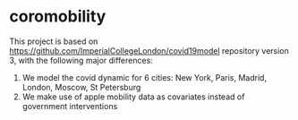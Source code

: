 # coromobility

This project is based on https://github.com/ImperialCollegeLondon/covid19model repository version 3, 
with the following major differences:

1) We model the covid dynamic for 6 cities: New York, Paris, Madrid, London, Moscow, St Petersburg
2) We make use of apple mobility data as covariates instead of government interventions
